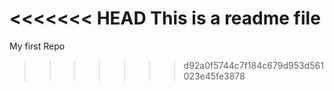 <<<<<<< HEAD
This is a readme file
=======
My first  Repo
>>>>>>> d92a0f5744c7f184c679d953d561023e45fe3878
